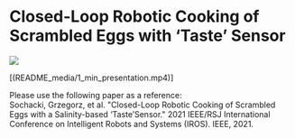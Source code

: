 # Closed-Loop Robotic Cooking of Scrambled Eggs with ‘Taste’ Sensor <br />


![](https://github.com/Grzegorr/ROSassignment/blob/master/home1.png)

[(README_media/1_min_presentation.mp4)]




Please use the following paper as a reference: <br />
Sochacki, Grzegorz, et al. "Closed-Loop Robotic Cooking of Scrambled Eggs with a Salinity-based ‘Taste’Sensor." 2021 IEEE/RSJ International Conference on Intelligent Robots and Systems (IROS). IEEE, 2021.  <br />
